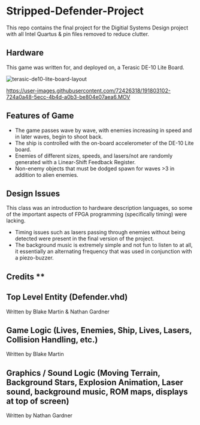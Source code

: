 # Stripped-Defender-Project
This repo contains the final project for the Digitial Systems Design project with all Intel Quartus & pin files removed to reduce clutter.

## Hardware
This game was written for, and deployed on, a Terasic DE-10 Lite Board.

![terasic-de10-lite-board-layout](https://user-images.githubusercontent.com/72426318/191805279-a3f6c483-69da-4f85-89b1-a38e71548bc4.jpg)

https://user-images.githubusercontent.com/72426318/191803102-724a0a48-5ecc-4b4d-a0b3-be804e07aea6.MOV

## Features of Game
- The game passes wave by wave, with enemies increasing in speed and in later waves, begin to shoot back. 
- The ship is controlled with the on-board accelerometer of the DE-10 Lite board. 
- Enemies of different sizes, speeds, and lasers/not are randomly generated with a Linear-Shift Feedback Register.
- Non-enemy objects that must be dodged spawn for waves >3 in addition to alien enemies.

## Design Issues
This class was an introduction to hardware description languages, so some of the important aspects of FPGA programming (specifically timing) were lacking. 
* Timing issues such as lasers passing through enemies without being detected were present in the final version of the project. 
* The background music is extremely simple and not fun to listen to at all, it essentially an alternating frequency that was used in conjunction with a piezo-buzzer.

## Credits **
## Top Level Entity (Defender.vhd)
Written by Blake Martin & Nathan Gardner

## Game Logic (Lives, Enemies, Ship, Lives, Lasers, Collision Handling, etc.) 
Written by Blake Martin

## Graphics / Sound Logic (Moving Terrain, Background Stars, Explosion Animation, Laser sound, background music, ROM maps, displays at top of screen)
Written by Nathan Gardner

